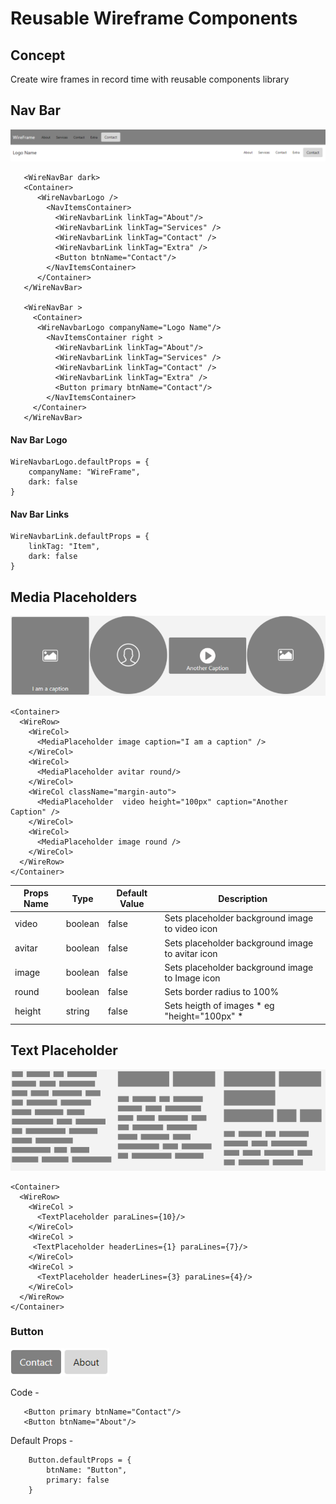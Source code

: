 # Reusable Wireframe Components

## Concept

Create wire frames in record time with reusable components library


## Nav Bar
![Image of nav](https://github.com/timwf/react-wireframe/blob/master/src/demo-images/navbar.png)

       <WireNavBar dark>
       <Container>
          <WireNavbarLogo />         
            <NavItemsContainer>
              <WireNavbarLink linkTag="About"/>
              <WireNavbarLink linkTag="Services" />
              <WireNavbarLink linkTag="Contact" />
              <WireNavbarLink linkTag="Extra" />
              <Button btnName="Contact"/>
            </NavItemsContainer>
          </Container>
       </WireNavBar>

       <WireNavBar >
         <Container>
          <WireNavbarLogo companyName="Logo Name"/>  
            <NavItemsContainer right >
              <WireNavbarLink linkTag="About"/>
              <WireNavbarLink linkTag="Services" />
              <WireNavbarLink linkTag="Contact" />
              <WireNavbarLink linkTag="Extra" />
              <Button primary btnName="Contact"/>
            </NavItemsContainer>
         </Container>
       </WireNavBar>
       

#### Nav Bar Logo

    WireNavbarLogo.defaultProps = {
        companyName: "WireFrame",
        dark: false  
    }

#### Nav Bar Links

    WireNavbarLink.defaultProps = {
        linkTag: "Item",
        dark: false  
    }

## Media Placeholders

![Image of media placeholder](https://github.com/timwf/react-wireframe/blob/master/src/demo-images/media-placeholder.png)

    <Container>
      <WireRow>
        <WireCol>
          <MediaPlaceholder image caption="I am a caption" />
        </WireCol>
        <WireCol>
          <MediaPlaceholder avitar round/>
        </WireCol>
        <WireCol className="margin-auto"> 
          <MediaPlaceholder  video height="100px" caption="Another Caption" />
        </WireCol>
        <WireCol>
          <MediaPlaceholder image round />
        </WireCol>      
      </WireRow>
    </Container>

Props Name | Type | Default Value | Description
--- | --- | --- | ---
video | boolean | false | Sets placeholder background image to video icon
avitar | boolean | false | Sets placeholder background image to avitar icon
image | boolean | false | Sets placeholder background image to Image icon
round | boolean | false | Sets border radius to 100%
height | string | false | Sets heigth of images * eg "height="100px" *

## Text Placeholder

![Image of media placeholder](https://github.com/timwf/react-wireframe/blob/master/src/demo-images/text-placeholder.png)

    <Container>
      <WireRow>
        <WireCol >
          <TextPlaceholder paraLines={10}/>
        </WireCol>  
        <WireCol >
         <TextPlaceholder headerLines={1} paraLines={7}/>
        </WireCol>  
        <WireCol >
          <TextPlaceholder headerLines={3} paraLines={4}/>
        </WireCol>  
      </WireRow>
    </Container>






### Button

![Image of button](https://github.com/timwf/react-wireframe/blob/master/src/demo-images/button.png)

Code -

       <Button primary btnName="Contact"/>
       <Button btnName="About"/>
       
       
Default Props -

        Button.defaultProps = {
            btnName: "Button",
            primary: false  
        }



